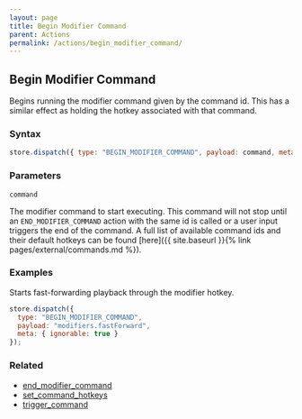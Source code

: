 ```yaml
---
layout: page
title: Begin Modifier Command
parent: Actions
permalink: /actions/begin_modifier_command/
---
```


## Begin Modifier Command

Begins running the modifier command given by the command id. This has a similar effect as holding the hotkey associated with that command.

### Syntax

```js
store.dispatch({ type: "BEGIN_MODIFIER_COMMAND", payload: command, meta: { ignorable: true } });
```

### Parameters

`command`

The modifier command to start executing. This command will not stop until an `END_MODIFIER_COMMAND` action with the same id is called or a user input triggers the end of the command. A full list of available command ids and their default hotkeys can be found [here]({{ site.baseurl }}{% link pages/external/commands.md %}).

### Examples

Starts fast-forwarding playback through the modifier hotkey.

```js
store.dispatch({
  type: "BEGIN_MODIFIER_COMMAND",
  payload: "modifiers.fastForward",
  meta: { ignorable: true }
});
```

### Related

- [end_modifier_command](./end_modifier_command.md)
- [set_command_hotkeys](./set_command_hotkeys.md)
- [trigger_command](./trigger_command.md)